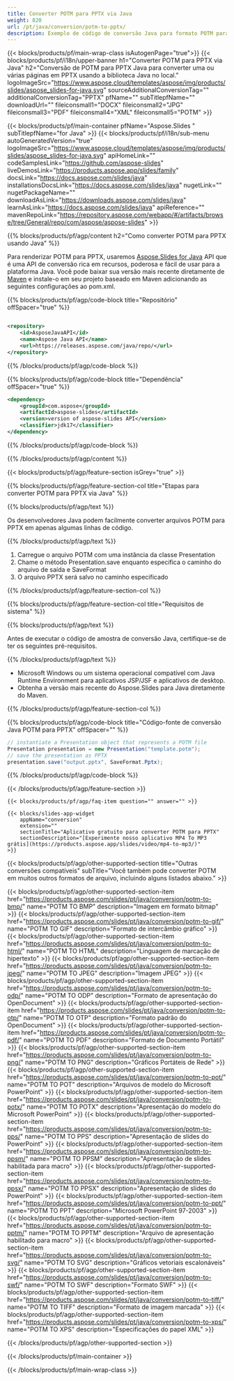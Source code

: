 ```yaml
---
title: Converter POTM para PPTX via Java
weight: 820
url: /pt/java/conversion/potm-to-pptx/ 
description: Exemplo de código de conversão Java para formato POTM para arquivo PPTX. Use este código de exemplo para exportar apresentações do PowerPoint e OpenOffice para PPTX em qualquer aplicativo baseado em Java Web ou Desktop.
---
```


{{< blocks/products/pf/main-wrap-class isAutogenPage="true">}}
{{< blocks/products/pf/i18n/upper-banner h1="Converter POTM para PPTX via Java" h2="Conversão de POTM para PPTX Java para converter uma ou várias páginas em PPTX usando a biblioteca Java no local." logoImageSrc="https://www.aspose.cloud/templates/aspose/img/products/slides/aspose_slides-for-java.svg" sourceAdditionalConversionTag="" additionalConversionTag="PPTX" pfName="" subTitlepfName="" downloadUrl="" fileiconsmall1="DOCX" fileiconsmall2="JPG" fileiconsmall3="PDF" fileiconsmall4="XML" fileiconsmall5="POTM" >}}

{{< blocks/products/pf/main-container pfName="Aspose.Slides " subTitlepfName="for Java" >}}
{{< blocks/products/pf/i18n/sub-menu autoGeneratedVersion="true" logoImageSrc="https://www.aspose.cloud/templates/aspose/img/products/slides/aspose_slides-for-java.svg" apiHomeLink="" codeSamplesLink="https://github.com/aspose-slides" liveDemosLink="https://products.aspose.app/slides/family" docsLink="https://docs.aspose.com/slides/java" installationsDocsLink="https://docs.aspose.com/slides/java" nugetLink="" nugetPackageName="" downloadAsLink="https://downloads.aspose.com/slides/java" learnAsLink="https://docs.aspose.com/slides/java" apiReference="" mavenRepoLink="https://repository.aspose.com/webapp/#/artifacts/browse/tree/General/repo/com/aspose/aspose-slides" >}}

{{% blocks/products/pf/agp/content h2="Como converter POTM para PPTX usando Java" %}}

 Para renderizar POTM para PPTX, usaremos
 [Aspose.Slides for Java](https://products.aspose.com/slides/pt/java)
 API que é uma API de conversão rica em recursos, poderosa e fácil de usar para a plataforma Java. Você pode baixar sua versão mais recente diretamente de
 [Maven](https://repository.aspose.com/webapp/#/artifacts/browse/tree/General/repo/com/aspose/aspose-slides)
 e instale-o em seu projeto baseado em Maven adicionando as seguintes configurações ao pom.xml.

{{% blocks/products/pf/agp/code-block title="Repositório" offSpacer="true" %}}

```xml

<repository>
    <id>AsposeJavaAPI</id>
    <name>Aspose Java API</name>
    <url>https://releases.aspose.com/java/repo/</url>
</repository>

```

{{% /blocks/products/pf/agp/code-block %}}

{{% blocks/products/pf/agp/code-block title="Dependência" offSpacer="true" %}}

```xml
<dependency>
    <groupId>com.aspose</groupId>
    <artifactId>aspose-slides</artifactId>
    <version>version of aspose-slides API</version>
    <classifier>jdk17</classifier>
</dependency>

```

{{% /blocks/products/pf/agp/code-block %}}

{{% /blocks/products/pf/agp/content %}}

{{< blocks/products/pf/agp/feature-section isGrey="true" >}}

{{% blocks/products/pf/agp/feature-section-col title="Etapas para converter POTM para PPTX via Java" %}}

{{% blocks/products/pf/agp/text %}}

 Os desenvolvedores Java podem facilmente converter arquivos POTM para PPTX em apenas algumas linhas de código.

{{% /blocks/products/pf/agp/text %}}

1. Carregue o arquivo POTM com uma instância da classe Presentation
1. Chame o método Presentation.save enquanto especifica o caminho do arquivo de saída e SaveFormat
1. O arquivo PPTX será salvo no caminho especificado

{{% /blocks/products/pf/agp/feature-section-col %}}

{{% blocks/products/pf/agp/feature-section-col title="Requisitos de sistema" %}}

{{% blocks/products/pf/agp/text %}}

 Antes de executar o código de amostra de conversão Java, certifique-se de ter os seguintes pré-requisitos.

{{% /blocks/products/pf/agp/text %}}

- Microsoft Windows ou um sistema operacional compatível com Java Runtime Environment para aplicativos JSP/JSF e aplicativos de desktop.
- Obtenha a versão mais recente do Aspose.Slides para Java diretamente do Maven.

{{% /blocks/products/pf/agp/feature-section-col %}}

{{% blocks/products/pf/agp/code-block title="Código-fonte de conversão Java POTM para PPTX" offSpacer="" %}}

```cs
// instantiate a Presentation object that represents a POTM file
Presentation presentation = new Presentation("template.potm");
// save the presentation as PPTX
presentation.save("output.pptx", SaveFormat.Pptx);   

```

{{% /blocks/products/pf/agp/code-block %}}

{{< /blocks/products/pf/agp/feature-section >}}

    {{< blocks/products/pf/agp/faq-item question="" answer="" >}}
 

<!-- aboutfile Starts -->

<!-- aboutfile Ends -->

    {{< blocks/slides-app-widget 
        appName="conversion"
        extension=""
        sectionTitle="Aplicativo gratuito para converter POTM para PPTX" 
        sectionDescription="[Experimente nosso aplicativo MP4 To MP3 grátis](https://products.aspose.app/slides/video/mp4-to-mp3/)" 
    >}}
    
{{< blocks/products/pf/agp/other-supported-section title="Outras conversões compatíveis" subTitle="Você também pode converter POTM em muitos outros formatos de arquivo, incluindo alguns listados abaixo." >}}

{{< blocks/products/pf/agp/other-supported-section-item href="https://products.aspose.com/slides/pt/java/conversion/potm-to-bmp/" name="POTM TO BMP" description="Imagem em formato bitmap" >}}
{{< blocks/products/pf/agp/other-supported-section-item href="https://products.aspose.com/slides/pt/java/conversion/potm-to-gif/" name="POTM TO GIF" description="Formato de intercâmbio gráfico" >}}
{{< blocks/products/pf/agp/other-supported-section-item href="https://products.aspose.com/slides/pt/java/conversion/potm-to-html/" name="POTM TO HTML" description="Linguagem de marcação de hipertexto" >}}
{{< blocks/products/pf/agp/other-supported-section-item href="https://products.aspose.com/slides/pt/java/conversion/potm-to-jpeg/" name="POTM TO JPEG" description="Imagem JPEG" >}}
{{< blocks/products/pf/agp/other-supported-section-item href="https://products.aspose.com/slides/pt/java/conversion/potm-to-odp/" name="POTM TO ODP" description="Formato de apresentação do OpenDocument" >}}
{{< blocks/products/pf/agp/other-supported-section-item href="https://products.aspose.com/slides/pt/java/conversion/potm-to-otp/" name="POTM TO OTP" description="Formato padrão do OpenDocument" >}}
{{< blocks/products/pf/agp/other-supported-section-item href="https://products.aspose.com/slides/pt/java/conversion/potm-to-pdf/" name="POTM TO PDF" description="Formato de Documento Portátil" >}}
{{< blocks/products/pf/agp/other-supported-section-item href="https://products.aspose.com/slides/pt/java/conversion/potm-to-png/" name="POTM TO PNG" description="Gráficos Portáteis de Rede" >}}
{{< blocks/products/pf/agp/other-supported-section-item href="https://products.aspose.com/slides/pt/java/conversion/potm-to-pot/" name="POTM TO POT" description="Arquivos de modelo do Microsoft PowerPoint" >}}
{{< blocks/products/pf/agp/other-supported-section-item href="https://products.aspose.com/slides/pt/java/conversion/potm-to-potx/" name="POTM TO POTX" description="Apresentação do modelo do Microsoft PowerPoint" >}}
{{< blocks/products/pf/agp/other-supported-section-item href="https://products.aspose.com/slides/pt/java/conversion/potm-to-pps/" name="POTM TO PPS" description="Apresentação de slides do PowerPoint" >}}
{{< blocks/products/pf/agp/other-supported-section-item href="https://products.aspose.com/slides/pt/java/conversion/potm-to-ppsm/" name="POTM TO PPSM" description="Apresentação de slides habilitada para macro" >}}
{{< blocks/products/pf/agp/other-supported-section-item href="https://products.aspose.com/slides/pt/java/conversion/potm-to-ppsx/" name="POTM TO PPSX" description="Apresentação de slides do PowerPoint" >}}
{{< blocks/products/pf/agp/other-supported-section-item href="https://products.aspose.com/slides/pt/java/conversion/potm-to-ppt/" name="POTM TO PPT" description="Microsoft PowerPoint 97-2003" >}}
{{< blocks/products/pf/agp/other-supported-section-item href="https://products.aspose.com/slides/pt/java/conversion/potm-to-pptm/" name="POTM TO PPTM" description="Arquivo de apresentação habilitado para macro" >}}
{{< blocks/products/pf/agp/other-supported-section-item href="https://products.aspose.com/slides/pt/java/conversion/potm-to-svg/" name="POTM TO SVG" description="Gráficos vetoriais escalonáveis" >}}
{{< blocks/products/pf/agp/other-supported-section-item href="https://products.aspose.com/slides/pt/java/conversion/potm-to-swf/" name="POTM TO SWF" description="Formato SWF" >}}
{{< blocks/products/pf/agp/other-supported-section-item href="https://products.aspose.com/slides/pt/java/conversion/potm-to-tiff/" name="POTM TO TIFF" description="Formato de imagem marcada" >}}
{{< blocks/products/pf/agp/other-supported-section-item href="https://products.aspose.com/slides/pt/java/conversion/potm-to-xps/" name="POTM TO XPS" description="Especificações do papel XML" >}}

{{< /blocks/products/pf/agp/other-supported-section >}}

{{< /blocks/products/pf/main-container >}}
    
{{< /blocks/products/pf/main-wrap-class >}}